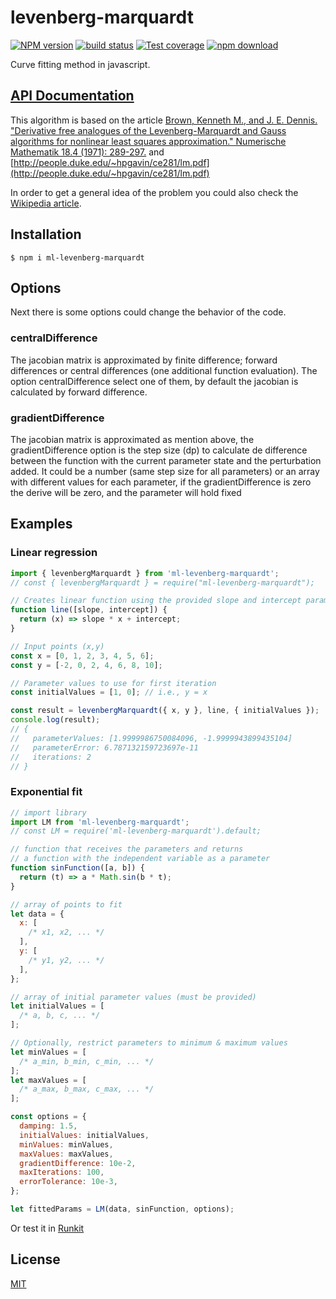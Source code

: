 # levenberg-marquardt

[![NPM version][npm-image]][npm-url]
[![build status][ci-image]][ci-url]
[![Test coverage][codecov-image]][codecov-url]
[![npm download][download-image]][download-url]

Curve fitting method in javascript.

## [API Documentation](https://mljs.github.io/levenberg-marquardt/)

This algorithm is based on the article [Brown, Kenneth M., and J. E. Dennis. "Derivative free analogues of the Levenberg-Marquardt and Gauss algorithms for nonlinear least squares approximation." Numerische Mathematik 18.4 (1971): 289-297.](https://doi.org/10.1007/BF01404679) and [http://people.duke.edu/~hpgavin/ce281/lm.pdf](http://people.duke.edu/~hpgavin/ce281/lm.pdf)

In order to get a general idea of the problem you could also check the [Wikipedia article](https://en.wikipedia.org/wiki/Levenberg%E2%80%93Marquardt_algorithm).

## Installation

`$ npm i ml-levenberg-marquardt`

## Options

Next there is some options could change the behavior of the code.

### centralDifference

The jacobian matrix is approximated by finite difference; forward differences or central differences (one additional function evaluation). The option centralDifference select one of them, by default the jacobian is calculated by forward difference.

### gradientDifference

The jacobian matrix is approximated as mention above, the gradientDifference option is the step size (dp) to calculate de difference between the function with the current parameter state and the perturbation added. It could be a number (same step size for all parameters) or an array with different values for each parameter, if the gradientDifference is zero the derive will be zero, and the parameter will hold fixed

## Examples

### Linear regression

```js
import { levenbergMarquardt } from 'ml-levenberg-marquardt';
// const { levenbergMarquardt } = require("ml-levenberg-marquardt");

// Creates linear function using the provided slope and intercept parameters
function line([slope, intercept]) {
  return (x) => slope * x + intercept;
}

// Input points (x,y) 
const x = [0, 1, 2, 3, 4, 5, 6];
const y = [-2, 0, 2, 4, 6, 8, 10];

// Parameter values to use for first iteration
const initialValues = [1, 0]; // i.e., y = x

const result = levenbergMarquardt({ x, y }, line, { initialValues });
console.log(result);
// { 
//   parameterValues: [1.9999986750084096, -1.9999943899435104]
//   parameterError: 6.787132159723697e-11
//   iterations: 2
// }
```

### Exponential fit

```js
// import library
import LM from 'ml-levenberg-marquardt';
// const LM = require('ml-levenberg-marquardt').default;

// function that receives the parameters and returns
// a function with the independent variable as a parameter
function sinFunction([a, b]) {
  return (t) => a * Math.sin(b * t);
}

// array of points to fit
let data = {
  x: [
    /* x1, x2, ... */
  ],
  y: [
    /* y1, y2, ... */
  ],
};

// array of initial parameter values (must be provided)
let initialValues = [
  /* a, b, c, ... */
];

// Optionally, restrict parameters to minimum & maximum values
let minValues = [
  /* a_min, b_min, c_min, ... */
];
let maxValues = [
  /* a_max, b_max, c_max, ... */
];

const options = {
  damping: 1.5,
  initialValues: initialValues,
  minValues: minValues,
  maxValues: maxValues,
  gradientDifference: 10e-2,
  maxIterations: 100,
  errorTolerance: 10e-3,
};

let fittedParams = LM(data, sinFunction, options);
```

Or test it in [Runkit](https://runkit.com/npm/ml-levenberg-marquardt)

## License

[MIT](./LICENSE)

[npm-image]: https://img.shields.io/npm/v/ml-levenberg-marquardt.svg
[npm-url]: https://npmjs.org/package/ml-levenberg-marquardt
[codecov-image]: https://img.shields.io/codecov/c/github/mljs/levenberg-marquardt.svg
[codecov-url]: https://codecov.io/gh/mljs/levenberg-marquardt
[ci-image]: https://github.com/mljs/levenberg-marquardt/workflows/Node.js%20CI/badge.svg?branch=main
[ci-url]: https://github.com/mljs/levenberg-marquardt/actions?query=workflow%3A%22Node.js+CI%22
[download-image]: https://img.shields.io/npm/dm/ml-levenberg-marquardt.svg
[download-url]: https://npmjs.org/package/ml-levenberg-marquardt
